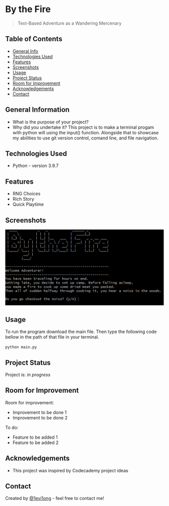 # By the Fire

> Text-Based Adventure as a Wandering Mercenary

## Table of Contents

- [General Info](#general-information)
- [Technologies Used](#technologies-used)
- [Features](#features)
- [Screenshots](#screenshots)
- [Usage](#usage)
- [Project Status](#project-status)
- [Room for Improvement](#room-for-improvement)
- [Acknowledgements](#acknowledgements)
- [Contact](#contact)

## General Information

- What is the purpose of your project?
- Why did you undertake it?
  This project is to make a terminal progam with python will using the input() function.
  Alongside that to showcase my abilities to use git version control, comand line, and file navigation.

## Technologies Used

- Python - version 3.9.7

## Features

- RNG Choices
- Rich Story
- Quick Playtime

## Screenshots

![Example screenshot](./img/gyazoByTheFire.png)

## Usage

To run the program download the main file.
Then type the following code bellow in the path of that file in your terminal.

`python main.py`

## Project Status

Project is: _in progress_

## Room for Improvement

Room for improvement:

- Improvement to be done 1
- Improvement to be done 2

To do:

- Feature to be added 1
- Feature to be added 2

## Acknowledgements

- This project was inspired by Codecademy project ideas

## Contact

Created by [@1evi1ong](https://twitter.com/1evi1ong/) - feel free to contact me!
